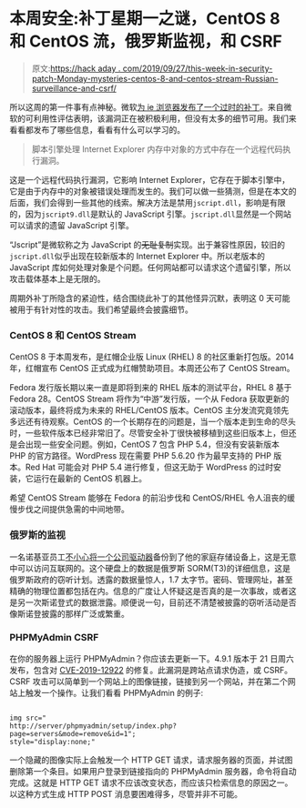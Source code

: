 # 本周安全:补丁星期一之谜，CentOS 8 和 CentOS 流，俄罗斯监视，和 CSRF

> 原文:[https://hack aday . com/2019/09/27/this-week-in-security-patch-Monday-mysteries-centos-8-and-centos-stream-Russian-surveillance-and-csrf/](https://hackaday.com/2019/09/27/this-week-in-security-patch-monday-mysteries-centos-8-and-centos-stream-russian-surveillance-and-csrf/)

所以这周的第一件事有点神秘。微软[为 ie 浏览器发布了一个过时的补丁](https://portal.msrc.microsoft.com/en-US/security-guidance/advisory/CVE-2019-1367)。来自微软的可利用性评估表明，该漏洞正在被积极利用，但没有太多的细节可用。我们来看看都发布了哪些信息，看看有什么可以学习的。

> 脚本引擎处理 Internet Explorer 内存中对象的方式中存在一个远程代码执行漏洞。

这是一个远程代码执行漏洞，它影响 Internet Explorer，它存在于脚本引擎中，它是由于内存中的对象被错误处理而发生的。我们可以做一些猜测，但是在本文的后面，我们会得到一些其他的线索。解决方法是禁用`jscript.dll`，影响是有限的，因为`jscript9.dll`是默认的 JavaScript 引擎。`jscript.dll`显然是一个网站可以请求的遗留 JavaScript 引擎。

“Jscript”是微软称之为 JavaScript 的~~无耻复制~~实现。出于兼容性原因，较旧的`jscript.dll`似乎出现在较新版本的 Internet Explorer 中。所以老版本的 JavaScript 库如何处理对象是个问题。任何网站都可以请求这个遗留引擎，所以攻击载体基本上是无限的。

周期外补丁所隐含的紧迫性，结合围绕此补丁的其他怪异沉默，表明这 0 天可能被用于有针对性的攻击。我们希望最终会披露细节。

### CentOS 8 和 CentOS Stream

CentOS 8 于本周发布，是红帽企业版 Linux (RHEL) 8 的社区重新打包版。2014 年，红帽宣布 CentOS 正式成为红帽赞助项目。本周还公布了 CentOS Stream。

Fedora 发行版长期以来一直是即将到来的 RHEL 版本的测试平台，RHEL 8 基于 Fedora 28。CentOS Stream 将作为“中游”发行版，一个从 Fedora 获取更新的滚动版本，最终将成为未来的 RHEL/CentOS 版本。CentOS 主分发流究竟领先多远还有待观察。CentOS 的一个长期存在的问题是，当一个版本走到生命的尽头时，一些软件版本已经非常旧了。尽管安全补丁很快被移植到这些旧版本上，但还是会出现一些安全问题。例如，CentOS 7 包含 PHP 5.4，但没有安装新版本 PHP 的官方路径。WordPress 现在需要 PHP 5.6.20 作为最早支持的 PHP 版本。Red Hat 可能会对 PHP 5.4 进行修复，但这无助于 WordPress 的过时安装，它运行在最新的 CentOS 机器上。

希望 CentOS Stream 能够在 Fedora 的前沿步伐和 CentOS/RHEL 令人沮丧的缓慢步伐之间提供急需的中间地带。

### 俄罗斯的监视

一名诺基亚员工[不小心将一个公司驱动器](https://techcrunch.com/2019/09/18/russia-sorm-nokia-surveillance/)备份到了他的家庭存储设备上，这是无意中可以访问互联网的。这个硬盘上的数据是俄罗斯 SORM(T3)的详细信息，这是俄罗斯政府的窃听计划。透露的数据量惊人，1.7 太字节。密码、管理网址，甚至精确的物理位置都包括在内。信息的广度让人怀疑这是否真的是一次事故，或者这是另一次斯诺登式的数据泄露。顺便说一句，目前还不清楚被披露的窃听活动是否像斯诺登披露的那样广泛或繁重。

### PHPMyAdmin CSRF

在你的服务器上运行 PHPMyAdmin？你应该去更新一下。4.9.1 版本于 21 日周六发布，包含对 [CVE-2019-12922](https://seclists.org/fulldisclosure/2019/Sep/23) 的修复。此漏洞是跨站点请求伪造，或 CSRF。CSRF 攻击可以简单到一个网站上的图像链接，链接到另一个网站，并在第二个网站上触发一个操作。让我们看看 PHPMyAdmin 的例子:

```

img src="
http://server/phpmyadmin/setup/index.php?page=servers&mode=remove&id=1";
style="display:none;"

```

一个隐藏的图像实际上会触发一个 HTTP GET 请求，请求服务器的页面，并试图删除第一个条目。如果用户登录到链接指向的 PHPMyAdmin 服务器，命令将自动完成。这就是 HTTP GET 请求不应该改变状态，而应该只检索信息的原因之一。以这种方式生成 HTTP POST 消息要困难得多，尽管并非不可能。